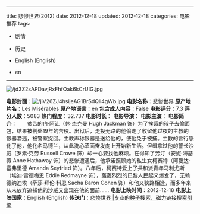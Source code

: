 
---
title: 悲惨世界(2012)
date: 2012-12-18
updated: 2012-12-18
categories: 电影推荐
tags:

- 剧情
- 历史

- English (English)
- en
---

<img src="https://image.tmdb.org/t/p/original/jd3Z2sAPDavjRxFhfOak6kCrUIG.jpg" alt="/jd3Z2sAPDavjRxFhfOak6kCrUIG.jpg" title="/jd3Z2sAPDavjRxFhfOak6kCrUIG.jpg">

**电影封面**：<img src="https://image.tmdb.org/t/p/w200/jlV26ZJ4hsijeAG1BrSdQli4gWb.jpg" alt="/jlV26ZJ4hsijeAG1BrSdQli4gWb.jpg" title="/jlV26ZJ4hsijeAG1BrSdQli4gWb.jpg">
**电影名称**：悲惨世界
**原产地片名**：Les Misérables
**原产地语言**：en
**包含成人内容**：False
**电影评分**：7.3
**评分人数**：5083
**热门程度**：32.737
**电影时长**：
**电影导演**：
**电影主演**：
**电影简介**：　　贫苦的冉·阿让（休·杰克曼 Hugh Jackman 饰）为了挨饿的孩子去偷面包，结果被判处19年的苦役。出狱后，走投无路的他偷走了收留他过夜的主教的银器潜逃，被警察捉回。主教声称银器是送给他的，使他免于被捕。主教的言行感化了他，他化名马德兰，从此洗心革面奋发向上开始新生活。但缉拿过他的警长沙威（罗素·克劳 Russell Crowe 饰）却一心要找他麻烦。在得知了芳汀（安妮·海瑟薇 Anne Hathaway 饰）的悲惨遭遇后，他承诺照顾她的私生女柯赛特（阿曼达·塞弗里德 Amanda Seyfried 饰）。八年后，柯赛特爱上了共和派青年马利尤斯（埃迪·雷德梅恩 Eddie Redmayne 饰），轰轰烈烈的巴黎人民起义爆发了，无赖德纳迪埃（萨莎·拜伦·科恩 Sacha Baron Cohen 饰）和他又狭路相逢，而多年来从未放弃追捕他的沙威又出现在他的面前……
**电影上映时间**：2012-12-18
**电影上映国家**：English (English)
**传送门**：[悲惨世界 |专业的种子搜索、磁力链接搜索引擎](https://movie.amd794.com:2083/?search=Les%20Mis%C3%A9rables&ordering=&mode=match_phrase&page_size=10&page=1)

